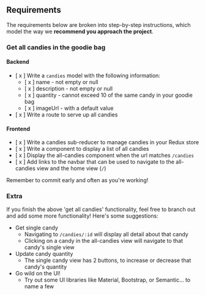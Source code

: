 ## Requirements

The requirements below are broken into step-by-step instructions, which model the way we **recommend you approach the project**.

### Get all candies in the goodie bag

#### Backend

- [ x ] Write a `candies` model with the following information:
  - [ x ] name - not empty or null
  - [ x ] description - not empty or null
  - [ x ] quantity - cannot exceed 10 of the same candy in your goodie bag
  - [ x ] imageUrl - with a default value
- [ x ] Write a route to serve up all candies

#### Frontend

- [ x ] Write a candies sub-reducer to manage candies in your Redux store
- [ x ] Write a component to display a list of all candies
- [ x ] Display the all-candies component when the url matches `/candies`
- [ x ] Add links to the navbar that can be used to navigate to the all-candies view and the home view (`/`)

Remember to commit early and often as you're working!

### Extra

If you finish the above 'get all candies' functionality, feel free to branch out and add some more functionality! Here's some suggestions:

- Get single candy
  - Navigating to `/candies/:id` will display all detail about that candy
  - Clicking on a candy in the all-candies view will navigate to that candy's single view
- Update candy quantity
  - The single candy view has 2 buttons, to increase or decrease that candy's quantity
- Go wild on the UI!
  - Try out some UI libraries like Material, Bootstrap, or Semantic... to name a few
